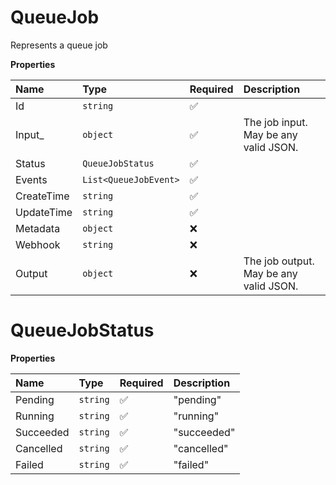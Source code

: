 # QueueJob

Represents a queue job

**Properties**

| Name       | Type                  | Required | Description                            |
| :--------- | :-------------------- | :------- | :------------------------------------- |
| Id         | `string`              | ✅       |                                        |
| Input\_    | `object`              | ✅       | The job input. May be any valid JSON.  |
| Status     | `QueueJobStatus`      | ✅       |                                        |
| Events     | `List<QueueJobEvent>` | ✅       |                                        |
| CreateTime | `string`              | ✅       |                                        |
| UpdateTime | `string`              | ✅       |                                        |
| Metadata   | `object`              | ❌       |                                        |
| Webhook    | `string`              | ❌       |                                        |
| Output     | `object`              | ❌       | The job output. May be any valid JSON. |

# QueueJobStatus

**Properties**

| Name      | Type     | Required | Description |
| :-------- | :------- | :------- | :---------- |
| Pending   | `string` | ✅       | "pending"   |
| Running   | `string` | ✅       | "running"   |
| Succeeded | `string` | ✅       | "succeeded" |
| Cancelled | `string` | ✅       | "cancelled" |
| Failed    | `string` | ✅       | "failed"    |
